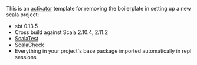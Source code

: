 This is an [activator](https://typesafe.com/activator) template for removing
the boilerplate in setting up a new scala project:

* sbt 0.13.5
* Cross build against Scala 2.10.4, 2.11.2
* [ScalaTest](http://www.scalatest.org/)
* [ScalaCheck](http://www.scalacheck.org/)
* Everything in your project's base package imported automatically in repl sessions
